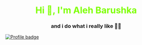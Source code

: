 <h1 style="color:chartreuse;" align="center">Hi 👋, I'm Aleh Barushka</h1>
<h3 align="center">and i do what i really like 👨‍💻</h3>

[![Profile badge](https://www.codewars.com/users/AlehBarushka/badges/large)](https://www.codewars.com/users/AlehBarushka)
